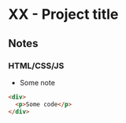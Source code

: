 # XX - Project title

## Notes

### HTML/CSS/JS

- Some note

```html
<div>
  <p>Some code</p>
</div>
```
